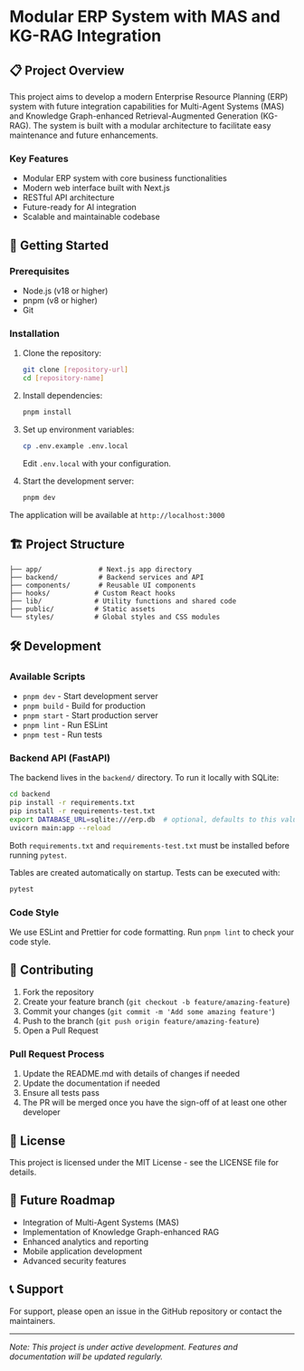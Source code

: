 # Modular ERP System with MAS and KG-RAG Integration


## 📋 Project Overview

This project aims to develop a modern Enterprise Resource Planning (ERP) system with future integration capabilities for Multi-Agent Systems (MAS) and Knowledge Graph-enhanced Retrieval-Augmented Generation (KG-RAG). The system is built with a modular architecture to facilitate easy maintenance and future enhancements.

### Key Features

- Modular ERP system with core business functionalities
- Modern web interface built with Next.js
- RESTful API architecture
- Future-ready for AI integration
- Scalable and maintainable codebase

## 🚀 Getting Started

### Prerequisites

- Node.js (v18 or higher)
- pnpm (v8 or higher)
- Git

### Installation

1. Clone the repository:
   ```bash
   git clone [repository-url]
   cd [repository-name]
   ```

2. Install dependencies:
   ```bash
   pnpm install
   ```

3. Set up environment variables:
   ```bash
   cp .env.example .env.local
   ```
   Edit `.env.local` with your configuration.

4. Start the development server:
   ```bash
   pnpm dev
   ```

The application will be available at `http://localhost:3000`

## 🏗️ Project Structure

```
├── app/              # Next.js app directory
├── backend/          # Backend services and API
├── components/       # Reusable UI components
├── hooks/           # Custom React hooks
├── lib/             # Utility functions and shared code
├── public/          # Static assets
└── styles/          # Global styles and CSS modules
```

## 🛠️ Development

### Available Scripts

- `pnpm dev` - Start development server
- `pnpm build` - Build for production
- `pnpm start` - Start production server
- `pnpm lint` - Run ESLint
- `pnpm test` - Run tests

### Backend API (FastAPI)

The backend lives in the `backend/` directory. To run it locally with SQLite:

```bash
cd backend
pip install -r requirements.txt
pip install -r requirements-test.txt
export DATABASE_URL=sqlite:///erp.db  # optional, defaults to this value
uvicorn main:app --reload
```

Both `requirements.txt` and `requirements-test.txt` must be installed before running `pytest`.

Tables are created automatically on startup. Tests can be executed with:

```bash
pytest
```

### Code Style

We use ESLint and Prettier for code formatting. Run `pnpm lint` to check your code style.

## 🤝 Contributing

1. Fork the repository
2. Create your feature branch (`git checkout -b feature/amazing-feature`)
3. Commit your changes (`git commit -m 'Add some amazing feature'`)
4. Push to the branch (`git push origin feature/amazing-feature`)
5. Open a Pull Request

### Pull Request Process

1. Update the README.md with details of changes if needed
2. Update the documentation if needed
3. Ensure all tests pass
4. The PR will be merged once you have the sign-off of at least one other developer

## 📝 License

This project is licensed under the MIT License - see the LICENSE file for details.

## 🔮 Future Roadmap

- Integration of Multi-Agent Systems (MAS)
- Implementation of Knowledge Graph-enhanced RAG
- Enhanced analytics and reporting
- Mobile application development
- Advanced security features

## 📞 Support

For support, please open an issue in the GitHub repository or contact the maintainers.

---
*Note: This project is under active development. Features and documentation will be updated regularly.*
